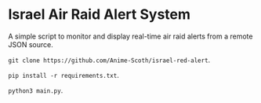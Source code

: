 # Israel Air Raid Alert System
A simple script to monitor and display real-time air raid alerts from a remote JSON source.

`git clone https://github.com/Anime-Scoth/israel-red-alert`.

`pip install -r requirements.txt`.

`python3 main.py`.
